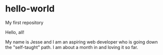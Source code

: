 # hello-world

My first repository

Hello, all!

My name is Jesse and I am an aspiring web developer who is going down the "self-taught" path. I am about a month in and loving it so far.
